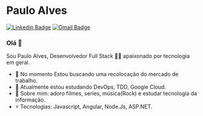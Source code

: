 # Paulo Alves

[![Linkedin Badge](https://img.shields.io/badge/-PauloAlves-blue?style=flat-square&logo=Linkedin&logoColor=white&link=https://www.linkedin.com/in/paulo-alves3486)](https://www.linkedin.com/in/paulo-alves3486)
[![Gmail Badge](https://img.shields.io/badge/-pj38alves@gmail.com-c14438?style=flat-square&logo=Gmail&logoColor=white&link=mailto:pj38alves@gmail.com)](mailto:pj38alves@gmail.com)

### Olá 👋

Sou Paulo Alves, Desenvolvedor Full Stack 👨‍💻 apaixonado por tecnologia em geral. 

- 🔭 No momento Estou buscando uma recolocação do mercado de trabalho.
- 🌱 Atualmente estou estudando DevOps, TDD, Google Cloud.
- 💬 Sobre mim: adoro filmes, series, música(Rock) e estudar tecnologia da informação. 
-  ⚡ Tecnologias: Javascript, Angular, Node.Js, ASP.NET.

<!--
**PauloAlves8039/PauloAlves8039** is a ✨ _special_ ✨ repository because its `README.md` (this file) appears on your GitHub profile.

Here are some ideas to get you started:

- 🔭 I’m currently working on ...
- 🌱 I’m currently learning ...
- 👯 I’m looking to collaborate on ...
- 🤔 I’m looking for help with ...
- 💬 Ask me about ...
- 📫 How to reach me: ...
- 😄 Pronouns: ...
- ⚡ Fun fact: ...
-->
